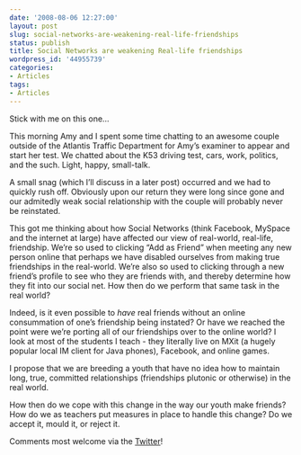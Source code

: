 ```yaml
---
date: '2008-08-06 12:27:00'
layout: post
slug: social-networks-are-weakening-real-life-friendships
status: publish
title: Social Networks are weakening Real-life friendships
wordpress_id: '44955739'
categories:
- Articles
tags:
- Articles
---
```


Stick with me on this one…

This morning Amy and I spent some time chatting to an awesome couple outside of the Atlantis Traffic Department for Amy’s examiner to appear and start her test. We chatted about the K53 driving test, cars, work, politics, and the such. Light, happy, small-talk.

A small snag (which I’ll discuss in a later post) occurred and we had to quickly rush off. Obviously upon our return they were long since gone and our admitedly weak social relationship with the couple will probably never be reinstated.

This got me thinking about how Social Networks (think Facebook, MySpace and the internet at large) have affected our view of real-world, real-life, friendship. We’re so used to clicking “Add as Friend” when meeting any new person online that perhaps we have disabled ourselves from making true friendships in the real-world. We’re also so used to clicking through a new friend’s profile to see who they are friends with, and thereby determine how they fit into our social net. How then do we perform that same task in the real world?

Indeed, is it even possible to _have_ real friends without an online consummation of one’s friendship being instated? Or have we reached the point were we’re porting all of our friendships over to the online world? I look at most of the students I teach - they literally live on MXit (a hugely popular local IM client for Java phones), Facebook, and online games.

I propose that we are breeding a youth that have no idea how to maintain long, true, committed relationships (friendships plutonic or otherwise) in the real world.

How then do we cope with this change in the way our youth make friends? How do we as teachers put measures in place to handle this change? Do we accept it, mould it, or reject it.

Comments most welcome via the [Twitter](http://twitter.com/timkeller)!
